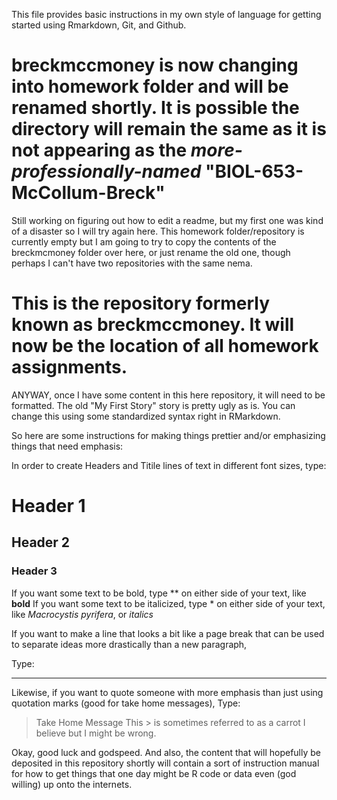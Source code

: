 This file provides basic instructions in my own style of language for getting started using Rmarkdown, Git, and Github. 


# breckmccmoney is now changing into homework folder and will be renamed shortly. It is possible the directory will remain the same as it is not appearing as the *more-professionally-named* "BIOL-653-McCollum-Breck"

Still working on figuring out how to edit a readme, but my first one was kind of a disaster so I will try again here. 
This homework folder/repository is currently empty but I am going to try to copy the contents of the breckmcmoney folder over here, or just rename the old one, though perhaps I can't have two repositories with the same nema.

# This is the repository formerly known as breckmccmoney. It will now be the location of all homework assignments.

ANYWAY, once I have some content in this here repository, it will need to be formatted.
The old "My First Story" story is pretty ugly as is. You can change this using some standardized syntax right in RMarkdown.

So here are some instructions for making things prettier and/or emphasizing things that need emphasis:

In order to create Headers and Titile lines of text in different font sizes, type:

# Header 1
## Header 2
### Header 3


If you want some text to be bold, type ** on either side of your text, like **bold**
If you want some text to be italicized, type * on either side of your text, like *Macrocystis pyrifera*, or *italics*

If you want to make a line that looks a bit like a page break that can be used to separate ideas more drastically than a new paragraph,

Type: 
***
Likewise, if you want to quote someone with more emphasis than just using quotation marks (good for take home messages), Type:
> Take Home Message
This > is sometimes referred to as a carrot I believe but I might be wrong.

Okay, good luck and godspeed. And also, the content that will hopefully be deposited in this repository shortly will contain a sort of instruction manual for how to get things that one day might be R code or data even (god willing) up onto the internets.


